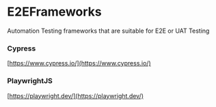 # E2EFrameworks
Automation Testing frameworks that are suitable for E2E or UAT Testing

### Cypress
[https://www.cypress.io/](https://www.cypress.io/)

### PlaywrightJS
[https://playwright.dev/](https://playwright.dev/)
